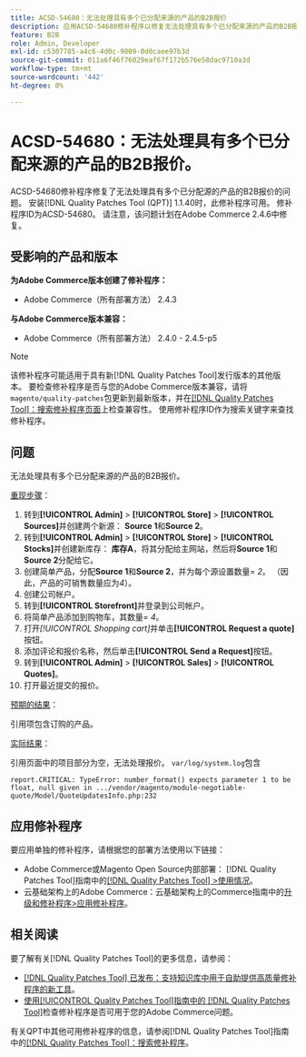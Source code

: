 ```yaml
---
title: ACSD-54680：无法处理具有多个已分配来源的产品的B2B报价
description: 应用ACSD-54680修补程序以修复无法处理具有多个已分配来源的产品的B2B报价的Adobe Commerce问题。
feature: B2B
role: Admin, Developer
exl-id: c5307785-a4c6-4d0c-9009-0d0caee97b3d
source-git-commit: 011a6f46f76029eaf67f172b576e58dac9710a3d
workflow-type: tm+mt
source-wordcount: '442'
ht-degree: 0%

---
```


# ACSD-54680：无法处理具有多个已分配来源的产品的B2B报价。

ACSD-54680修补程序修复了无法处理具有多个已分配源的产品的B2B报价的问题。 安装[!DNL Quality Patches Tool (QPT)] 1.1.40时，此修补程序可用。 修补程序ID为ACSD-54680。 请注意，该问题计划在Adobe Commerce 2.4.6中修复。

## 受影响的产品和版本

**为Adobe Commerce版本创建了修补程序：**

* Adobe Commerce（所有部署方法） 2.4.3

**与Adobe Commerce版本兼容：**

* Adobe Commerce（所有部署方法） 2.4.0 - 2.4.5-p5

>[!NOTE]
>
>该修补程序可能适用于具有新[!DNL Quality Patches Tool]发行版本的其他版本。 要检查修补程序是否与您的Adobe Commerce版本兼容，请将`magento/quality-patches`包更新到最新版本，并在[[!DNL Quality Patches Tool]：搜索修补程序页面](https://experienceleague.adobe.com/tools/commerce-quality-patches/index.html?lang=zh-Hans)上检查兼容性。 使用修补程序ID作为搜索关键字来查找修补程序。

## 问题

无法处理具有多个已分配来源的产品的B2B报价。

<u>重现步骤</u>：

1. 转到&#x200B;**[!UICONTROL Admin]** > **[!UICONTROL Store]** > **[!UICONTROL Sources]**&#x200B;并创建两个新源： **Source 1**&#x200B;和&#x200B;**Source 2**。
1. 转到&#x200B;**[!UICONTROL Admin]** > **[!UICONTROL Store]** > **[!UICONTROL Stocks]**&#x200B;并创建新库存： **库存A**，将其分配给主网站，然后将&#x200B;**Source 1**&#x200B;和&#x200B;**Source 2**&#x200B;分配给它。
1. 创建简单产品，分配&#x200B;**Source 1**&#x200B;和&#x200B;**Source 2**，并为每个源设置数量= *2*。 （因此，产品的可销售数量应为&#x200B;*4*）。
1. 创建公司帐户。
1. 转到&#x200B;**[!UICONTROL Storefront]**&#x200B;并登录到公司帐户。
1. 将简单产品添加到购物车，其数量= *4*。
1. 打开&#x200B;*[!UICONTROL Shopping cart]*&#x200B;并单击&#x200B;**[!UICONTROL Request a quote]**&#x200B;按钮。
1. 添加评论和报价名称，然后单击&#x200B;**[!UICONTROL Send a Request]**&#x200B;按钮。
1. 转到&#x200B;**[!UICONTROL Admin]** > **[!UICONTROL Sales]** > **[!UICONTROL Quotes]**。
1. 打开最近提交的报价。

<u>预期的结果</u>：

引用项包含订购的产品。

<u>实际结果</u>：

引用页面中的项目部分为空，无法处理报价。
`var/log/system.log`包含

```
report.CRITICAL: TypeError: number_format() expects parameter 1 to be float, null given in .../vendor/magento/module-negotiable-quote/Model/QuoteUpdatesInfo.php:232
```

## 应用修补程序

要应用单独的修补程序，请根据您的部署方法使用以下链接：

* Adobe Commerce或Magento Open Source内部部署： [!DNL Quality Patches Tool]指南中的[[!DNL Quality Patches Tool] >使用情况](/help/tools/quality-patches-tool/usage.md)。
* 云基础架构上的Adobe Commerce：云基础架构上的Commerce指南中的[升级和修补程序>应用修补程序](https://experienceleague.adobe.com/docs/commerce-cloud-service/user-guide/develop/upgrade/apply-patches.html?lang=zh-Hans)。

## 相关阅读

要了解有关[!DNL Quality Patches Tool]的更多信息，请参阅：

* [[!DNL Quality Patches Tool] 已发布：支持知识库中用于自助提供高质量修补程序的新工具](https://experienceleague.adobe.com/zh-hans/docs/commerce-operations/tools/quality-patches-tool/quality-patches-tool-to-self-serve-quality-patches)。
* [使用[!UICONTROL Quality Patches Tool]指南中的 [!DNL Quality Patches Tool]](/help/tools/quality-patches-tool/patches-available-in-qpt/check-patch-for-magento-issue-with-magento-quality-patches.md)检查修补程序是否可用于您的Adobe Commerce问题。


有关QPT中其他可用修补程序的信息，请参阅[!DNL Quality Patches Tool]指南中的[[!DNL Quality Patches Tool]：搜索修补程序](https://experienceleague.adobe.com/tools/commerce-quality-patches/index.html?lang=zh-Hans)。
